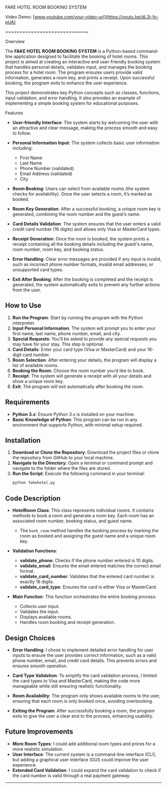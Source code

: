 
FAKE HOTEL ROOM BOOKING SYSTEM

Video Demo: [www.youtube.com/your-video-url](https://youtu.be/dL3j-fo-pUA)

=============================

Overview

The **FAKE HOTEL ROOM BOOKING SYSTEM** is a Python-based command-line application designed to facilitate the booking of hotel rooms. This project is aimed at creating an interactive and user-friendly booking system that handles personal details, validates input, and manages the booking process for a hotel room. The program ensures users provide valid information, generates a room key, and prints a receipt. Upon successful booking, the program exits to enhance the user experience.

This project demonstrates key Python concepts such as classes, functions, input validation, and error handling. It also provides an example of implementing a simple booking system for educational purposes.

Features

- **User-friendly Interface**: The system starts by welcoming the user with an attractive and clear message, making the process smooth and easy to follow.

- **Personal Information Input**: The system collects basic user information including:
  - First Name
  - Last Name
  - Phone Number (validated)
  - Email Address (validated)
  - City

- **Room Booking**: Users can select from available rooms (the system checks for availability). Once the user selects a room, it’s marked as booked.

- **Room Key Generation**: After a successful booking, a unique room key is generated, combining the room number and the guest’s name.

- **Card Details Validation**: The system ensures that the user enters a valid credit card number (16 digits) and allows only Visa or MasterCard types.

- **Receipt Generation**: Once the room is booked, the system prints a receipt containing all the booking details including the guest's name, room number, room key, and booking status.

- **Error Handling**: Clear error messages are provided if any input is invalid, such as incorrect phone number formats, invalid email addresses, or unsupported card types.

- **Exit After Booking**: After the booking is completed and the receipt is generated, the system automatically exits to prevent any further actions from the user.

## How to Use

1. **Run the Program**: Start by running the program with the Python interpreter.
2. **Input Personal Information**: The system will prompt you to enter your first name, last name, phone number, email, and city.
3. **Special Requests**: You’ll be asked to provide any special requests you may have for your stay. This step is optional.
4. **Card Details**: Enter your card type (Visa or MasterCard) and your 16-digit card number.
5. **Room Selection**: After entering your details, the program will display a list of available rooms.
6. **Booking the Room**: Choose the room number you’d like to book.
7. **Receipt**: The system will generate a receipt with all your details and show a unique room key.
8. **Exit**: The program will exit automatically after booking the room.

## Requirements

- **Python 3.x**: Ensure Python 3.x is installed on your machine.
- **Basic Knowledge of Python**: This program can be run in any environment that supports Python, with minimal setup required.

## Installation

1. **Download or Clone the Repository**: Download the project files or clone the repository from GitHub to your local machine.
2. **Navigate to the Directory**: Open a terminal or command prompt and navigate to the folder where the files are stored.
3. **Run the Script**: Execute the following command in your terminal:
    ```bash
    python fakehotel.py
    ```

## Code Description

- **HotelRoom Class**: This class represents individual rooms. It contains methods to book a room and generate a room key. Each room has an associated room number, booking status, and guest name.

  - The `book_room` method handles the booking process by marking the room as booked and assigning the guest name and a unique room key.

- **Validation Functions**:
  - **validate_phone**: Checks if the phone number entered is 10 digits.
  - **validate_email**: Ensures the email entered matches the correct email format.
  - **validate_card_number**: Validates that the entered card number is exactly 16 digits.
  - **validate_card_type**: Ensures the card is either Visa or MasterCard.

- **Main Function**: This function orchestrates the entire booking process:
  - Collects user input.
  - Validates the input.
  - Displays available rooms.
  - Handles room booking and receipt generation.

## Design Choices

- **Error Handling**: I chose to implement detailed error handling for user inputs to ensure the user provides correct information, such as a valid phone number, email, and credit card details. This prevents errors and ensures smooth operation.

- **Card Type Validation**: To simplify the card validation process, I limited the card types to Visa and MasterCard, making the code more manageable while still ensuring realistic functionality.

- **Room Availability**: The program only shows available rooms to the user, ensuring that each room is only booked once, avoiding overbooking.

- **Exiting the Program**: After successfully booking a room, the program exits to give the user a clear end to the process, enhancing usability.

## Future Improvements

- **More Room Types**: I could add additional room types and prices for a more realistic simulation.
- **User Interface**: The current system is a command-line interface (CLI), but adding a graphical user interface (GUI) could improve the user experience.
- **Extended Card Validation**: I could expand the card validation to check if the card number is valid through a real payment gateway.

---
